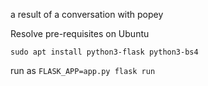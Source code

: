 a result of a conversation with popey

Resolve pre-requisites on Ubuntu

    sudo apt install python3-flask python3-bs4

run as `FLASK_APP=app.py flask run`

